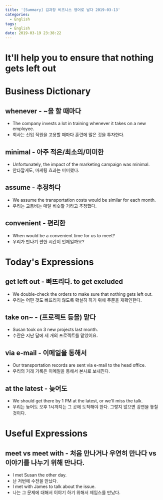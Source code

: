 ```yaml
---
title: '[Summary] 김과장 비즈니스 영어로 날다 2019-03-13'
categories:
  - English
tags:
  - English
date: 2019-03-19 23:38:22
---
```


# It'll help you to ensure that nothing gets left out

# Business Dictionary

## whenever - ~을 할 때마다
- The company invests a lot in training whenever it takes on a new employee.
- 회사는 신입 직원을 고용할 때마다 훈련에 많은 것을 투자한다.

## minimal - 아주 적은/최소의/미미한
- Unfortunately, the impact of the marketing campaign was minimal.
- 안타깝게도, 마케팅 효과는 미미했다.

## assume - 추정하다
- We assume the transportation costs would be similar for each month.
- 우리는 교통비는 매달 비슷할 거라고 추정했다.

## convenient - 편리한
- When would be a convenient time for us to meet?
- 우리가 만나기 편한 시간이 언제일까요?

# Today's Expressions

## get left out - 빠뜨리다. to get excluded
- We double-check the orders to make sure that nothing gets left out.
- 우리는 어떤 것도 빠뜨리지 않도록 확실히 하기 위해 주문을 재확인한다.

## take on~ - (프로젝트 등을) 맡다
- Susan took on 3 new projects last month.
- 수잔은 지난 달에 세 개의 프로젝트를 맡았어요.

## via e-mail - 이메일을 통해서
- Our transportation records are sent via e-mail to the head office.
- 우리의 거래 기록은 이메일을 통해서 본사로 보내진다.

## at the latest - 늦어도
- We should get there by 1 PM at the latest, or we'll miss the talk.
- 우리는 늦어도 오후 1시까지는 그 곳에 도착해야 한다. 그렇지 않으면 강연을 놓칠 것이다.

# Useful Expressions

## meet vs meet with - 처음 만나거나 우연히 만나다 vs 이야기를 나누기 위해 만나다.
- I met Susan the other day.
- 난 저번에 수전을 만났다.
- I met with James to talk about the issue.
- 나는 그 문제에 대해서 이야기 하기 위해서 제임스를 만났다.
